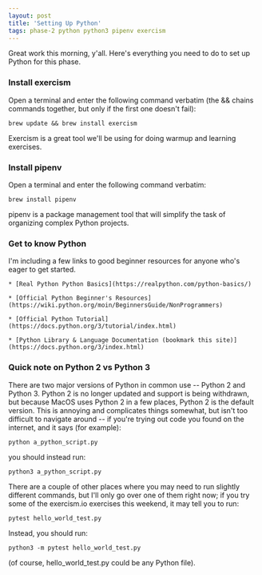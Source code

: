 ```yaml
---
layout: post
title: 'Setting Up Python'
tags: phase-2 python python3 pipenv exercism
---
```


Great work this morning, y'all. Here's everything you need to do to set up Python for this phase.

### Install exercism
Open a terminal and enter the following command verbatim (the && chains commands together, but only if the first one doesn't fail):
	
	
	brew update && brew install exercism
	

Exercism is a great tool we'll be using for doing warmup and learning exercises.

### Install pipenv
Open a terminal and enter the following command verbatim:
	
	
	brew install pipenv
	

pipenv is a package management tool that will simplify the task of organizing complex Python projects.

### Get to know Python
I'm including a few links to good beginner resources for anyone who's eager to get started.
	
	* [Real Python Python Basics](https://realpython.com/python-basics/)
	
	* [Official Python Beginner's Resources](https://wiki.python.org/moin/BeginnersGuide/NonProgrammers)
	
	* [Official Python Tutorial](https://docs.python.org/3/tutorial/index.html)
	
	* [Python Library & Language Documentation (bookmark this site)](https://docs.python.org/3/index.html)


### Quick note on Python 2 vs Python 3
There are two major versions of Python in common use -- Python 2 and Python 3. Python 2 is no longer updated and support is being withdrawn, but because MacOS uses Python 2 in a few places, Python 2 is the default version. This is annoying and complicates things somewhat, but isn't too difficult to navigate around -- if you're trying out code you found on the internet, and it says (for example):
	
	python a_python_script.py
	

you should instead run:

	
	python3 a_python_script.py
	

There are a couple of other places where you may need to run slightly different commands, but I'll only go over one of them right now; if you try some of the exercism.io exercises this weekend,
it may tell you to run:

	
	pytest hello_world_test.py
	

Instead, you should run:

	
	python3 -m pytest hello_world_test.py
	

(of course, hello_world_test.py could be any Python file).
